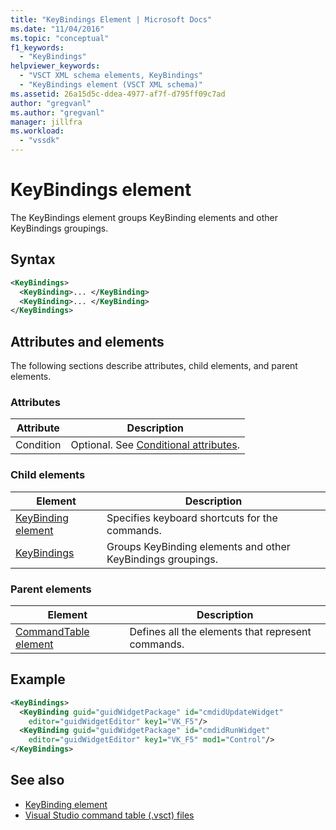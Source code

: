 ```yaml
---
title: "KeyBindings Element | Microsoft Docs"
ms.date: "11/04/2016"
ms.topic: "conceptual"
f1_keywords:
  - "KeyBindings"
helpviewer_keywords:
  - "VSCT XML schema elements, KeyBindings"
  - "KeyBindings element (VSCT XML schema)"
ms.assetid: 26a15d5c-ddea-4977-af7f-d795ff09c7ad
author: "gregvanl"
ms.author: "gregvanl"
manager: jillfra
ms.workload:
  - "vssdk"
---
```

# KeyBindings element
The KeyBindings element groups KeyBinding elements and other KeyBindings groupings.

## Syntax

```xml
<KeyBindings>
  <KeyBinding>... </KeyBinding>
  <KeyBinding>... </KeyBinding>
</KeyBindings>
```

## Attributes and elements
 The following sections describe attributes, child elements, and parent elements.

### Attributes

|Attribute|Description|
|---------------|-----------------|
|Condition|Optional. See [Conditional attributes](../extensibility/vsct-xml-schema-conditional-attributes.md).|

### Child elements

|Element|Description|
|-------------|-----------------|
|[KeyBinding element](../extensibility/keybinding-element.md)|Specifies keyboard shortcuts for the commands.|
|[KeyBindings](../extensibility/keybindings-element.md)|Groups KeyBinding elements and other KeyBindings groupings.|

### Parent elements

|Element|Description|
|-------------|-----------------|
|[CommandTable element](../extensibility/commandtable-element.md)|Defines all the elements that represent commands.|

## Example

```xml
<KeyBindings>
  <KeyBinding guid="guidWidgetPackage" id="cmdidUpdateWidget"
    editor="guidWidgetEditor" key1="VK_F5"/>
  <KeyBinding guid="guidWidgetPackage" id="cmdidRunWidget"
    editor="guidWidgetEditor" key1="VK_F5" mod1="Control"/>
</KeyBindings>
```

## See also
- [KeyBinding element](../extensibility/keybinding-element.md)
- [Visual Studio command table (.vsct) files](../extensibility/internals/visual-studio-command-table-dot-vsct-files.md)